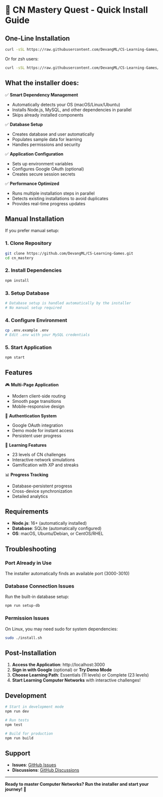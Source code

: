 # 🚀 CN Mastery Quest - Quick Install Guide

## One-Line Installation

```bash
curl -sSL https://raw.githubusercontent.com/DevangML/CS-Learning-Games/cn_mastery/install.sh | zsh
```

Or for zsh users:
```zsh
curl -sSL https://raw.githubusercontent.com/DevangML/CS-Learning-Games/cn_mastery/install.sh | zsh
```

## What the installer does:

✅ **Smart Dependency Management**
- Automatically detects your OS (macOS/Linux/Ubuntu)
- Installs Node.js, MySQL, and other dependencies in parallel
- Skips already installed components

✅ **Database Setup**
- Creates database and user automatically
- Populates sample data for learning
- Handles permissions and security

✅ **Application Configuration**
- Sets up environment variables
- Configures Google OAuth (optional)
- Creates secure session secrets

✅ **Performance Optimized**
- Runs multiple installation steps in parallel
- Detects existing installations to avoid duplicates
- Provides real-time progress updates

## Manual Installation

If you prefer manual setup:

### 1. Clone Repository
```bash
git clone https://github.com/DevangML/CS-Learning-Games.git
cd cn_mastery
```

### 2. Install Dependencies
```bash
npm install
```

### 3. Setup Database
```bash
# Database setup is handled automatically by the installer
# No manual setup required
```

### 4. Configure Environment
```bash
cp .env.example .env
# Edit .env with your MySQL credentials
```

### 5. Start Application
```bash
npm start
```

## Features

🎮 **Multi-Page Application**
- Modern client-side routing
- Smooth page transitions
- Mobile-responsive design

🔐 **Authentication System**
- Google OAuth integration
- Demo mode for instant access
- Persistent user progress

🎯 **Learning Features**
- 23 levels of CN challenges
- Interactive network simulations
- Gamification with XP and streaks

📊 **Progress Tracking**
- Database-persistent progress
- Cross-device synchronization
- Detailed analytics

## Requirements

- **Node.js**: 16+ (automatically installed)
- **Database**: SQLite (automatically configured)
- **OS**: macOS, Ubuntu/Debian, or CentOS/RHEL

## Troubleshooting

### Port Already in Use
The installer automatically finds an available port (3000-3010)

### Database Connection Issues
Run the built-in database setup:
```bash
npm run setup-db
```

### Permission Issues
On Linux, you may need sudo for system dependencies:
```bash
sudo ./install.sh
```

## Post-Installation

1. **Access the Application**: http://localhost:3000
2. **Sign in with Google** (optional) or **Try Demo Mode**
3. **Choose Learning Path**: Essentials (11 levels) or Complete (23 levels)
4. **Start Learning Computer Networks** with interactive challenges!

## Development

```bash
# Start in development mode
npm run dev

# Run tests
npm test

# Build for production
npm run build
```

## Support

- **Issues**: [GitHub Issues](https://github.com/DevangML/CS-Learning-Games/issues)
- **Discussions**: [GitHub Discussions](https://github.com/DevangML/CS-Learning-Games/discussions)

---

**Ready to master Computer Networks? Run the installer and start your journey!** 🎯